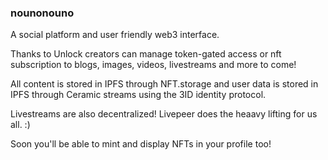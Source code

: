 ### nounonouno 

A social platform and user friendly web3 interface.

Thanks to Unlock creators can manage token-gated access or nft subscription to blogs, images, videos, livestreams and more to come!

All content is stored in IPFS through NFT.storage and user data is stored in IPFS through Ceramic streams using the 3ID identity protocol.

Livestreams are also decentralized! Livepeer does the heaavy lifting for us all. :)

Soon you'll be able to mint and display NFTs in your profile too!



